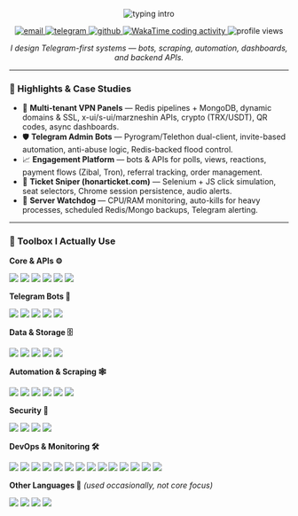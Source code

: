 <p align="center">
  <img src="https://readme-typing-svg.demolab.com?font=Fira+Code&duration=2200&pause=600&color=56B6C2&center=true&vCenter=true&width=560&lines=Backend+Dev+%7C+Python+(FastAPI%2C+Flask);Telegram+Bots%2C+Automation%2C+Scraping;Security%2C+DevOps%2C+API+Integration;Monitoring%2C+Metrics%2C+AI%2FNLP+(Practice)" alt="typing intro"/>
</p>

<p align="center">
  <a href="mailto:ali0.0kh1380@gmail.com">
    <img src="https://img.shields.io/badge/Email-ali0.0kh1380%40gmail.com-0b84ff?style=flat&logo=gmail&logoColor=white" alt="email"/>
  </a>
  <a href="https://t.me/dibbed">
    <img src="https://img.shields.io/badge/Telegram-@dibbed-26A5E4?style=flat&logo=telegram&logoColor=white" alt="telegram"/>
  </a>
  <a href="https://github.com/dibbed">
    <img src="https://img.shields.io/badge/GitHub-dibbed-000000?style=flat&logo=github" alt="github"/>
  </a>
  <a href="https://wakatime.com/@dibbed">
    <img src="https://wakatime.com/badge/user/1cafc019-2a3d-4fb8-8581-07c0caa1c7e5.svg" alt="WakaTime coding activity"/>
  </a>
  <img src="https://komarev.com/ghpvc/?username=dibbed&label=views&color=0e75b6&style=flat" alt="profile views"/>
</p>


<p align="center"><em>I design Telegram-first systems — bots, scraping, automation, dashboards, and backend APIs.</em></p>

---

### 🧪 Highlights & Case Studies

- 🔐 **Multi‑tenant VPN Panels** — Redis pipelines + MongoDB, dynamic domains & SSL, x-ui/s-ui/marzneshin APIs, crypto (TRX/USDT), QR codes, async dashboards.
- 🛡️ **Telegram Admin Bots** — Pyrogram/Telethon dual-client, invite-based automation, anti-abuse logic, Redis-backed flood control.
- 📈 **Engagement Platform** — bots & APIs for polls, views, reactions, payment flows (Zibal, Tron), referral tracking, order management.
- 🎫 **Ticket Sniper (honarticket.com)** — Selenium + JS click simulation, seat selectors, Chrome session persistence, audio alerts.
- 🔧 **Server Watchdog** — CPU/RAM monitoring, auto-kills for heavy processes, scheduled Redis/Mongo backups, Telegram alerting.

---

### 🧰 Toolbox I Actually Use

**Core & APIs ⚙️**
<p>
<img src="https://img.shields.io/badge/Python-3776AB?logo=python&logoColor=white" />
<img src="https://img.shields.io/badge/FastAPI-009688?logo=fastapi&logoColor=white" />
<img src="https://img.shields.io/badge/Flask-000000?logo=flask&logoColor=white" />
<img src="https://img.shields.io/badge/asyncio-000000?logo=python&logoColor=white" />
<img src="https://img.shields.io/badge/aiohttp-2C5BB4?logo=python&logoColor=white" />
<img src="https://img.shields.io/badge/requests-000000?logo=python&logoColor=white" />
</p>

**Telegram Bots 🤖**
<p>
<img src="https://img.shields.io/badge/Telegram-2CA5E0?logo=telegram&logoColor=white" />
<img src="https://img.shields.io/badge/Pyrogram-143?logo=python&logoColor=white" />
<img src="https://img.shields.io/badge/Telebot-143?logo=python&logoColor=white" />
<img src="https://img.shields.io/badge/Telethon-143?logo=python&logoColor=white" />
<img src="https://img.shields.io/badge/Aiogram-143?logo=python&logoColor=white" />
</p>


**Data & Storage 🗄️**
<p>
<img src="https://img.shields.io/badge/Redis-DC382D?logo=redis&logoColor=white" />
<img src="https://img.shields.io/badge/MongoDB-47A248?logo=mongodb&logoColor=white" />
<img src="https://img.shields.io/badge/PostgreSQL-4169E1?logo=postgresql&logoColor=white" />
<img src="https://img.shields.io/badge/MySQL-4479A1?logo=mysql&logoColor=white" />
<img src="https://img.shields.io/badge/ujson-000000?logo=python&logoColor=white" />
</p>

**Automation & Scraping 🕸️**
<p>
<img src="https://img.shields.io/badge/Selenium-43B02A?logo=selenium&logoColor=white" />
<img src="https://img.shields.io/badge/BeautifulSoup-3b9950?logo=python&logoColor=white" />
<img src="https://img.shields.io/badge/lxml-000000?logo=python&logoColor=white" />
<img src="https://img.shields.io/badge/Playwright-23B0E8?logo=microsoftedge&logoColor=white" />
<img src="https://img.shields.io/badge/cron-000000?logo=linux&logoColor=white" />
<img src="https://img.shields.io/badge/psutil-000000?logo=python&logoColor=white" />
</p>

**Security 🔐**
<p>
<img src="https://img.shields.io/badge/JWT-000000?logo=jsonwebtokens&logoColor=white" />
<img src="https://img.shields.io/badge/bcrypt-000000?logo=python&logoColor=white" />
<img src="https://img.shields.io/badge/HTTPS-green?logo=letsencrypt&logoColor=white" />
<img src="https://img.shields.io/badge/CORS-000000?logo=python&logoColor=white" />
</p>

**DevOps & Monitoring 🛠️**
<p>
<img src="https://img.shields.io/badge/Docker-2496ED?logo=docker&logoColor=white" />
<img src="https://img.shields.io/badge/Docker--Compose-384D54?logo=docker&logoColor=white" />
<img src="https://img.shields.io/badge/Git-F05032?logo=git&logoColor=white" />
<img src="https://img.shields.io/badge/Nginx-009639?logo=nginx&logoColor=white" />
<img src="https://img.shields.io/badge/Uvicorn-000000?logo=python&logoColor=white" />
<img src="https://img.shields.io/badge/Gunicorn-499848?logo=gunicorn&logoColor=white" />
<img src="https://img.shields.io/badge/Prometheus-E6522C?logo=prometheus&logoColor=white" />
<img src="https://img.shields.io/badge/Grafana-F46800?logo=grafana&logoColor=white" />
<img src="https://img.shields.io/badge/OpenTelemetry-7B3BF2?logo=opentelemetry&logoColor=white" />
<img src="https://img.shields.io/badge/cron-000000?logo=linux&logoColor=white" />
<img src="https://img.shields.io/badge/systemd-000000?logo=linux&logoColor=white" />
<img src="https://img.shields.io/badge/Invoke-000000?logo=python&logoColor=white" />
<img src="https://img.shields.io/badge/Tor-7E4798?logo=tor-project&logoColor=white" />
<img src="https://img.shields.io/badge/Webshare%20Proxy-000000?logo=python&logoColor=white" />
</p>

**Other Languages 🧩** _(used occasionally, not core focus)_
<p>
<img src="https://img.shields.io/badge/HTML-000000?logo=html5&logoColor=white" />
<img src="https://img.shields.io/badge/CSS-000000?logo=css3&logoColor=white" />
<img src="https://img.shields.io/badge/JavaScript-000000?logo=javascript&logoColor=white" />
<img src="https://img.shields.io/badge/Lua-000000?logo=lua&logoColor=white" />
</p>
